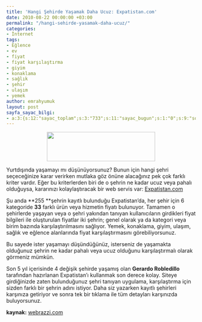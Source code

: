 ```yaml
---
title: 'Hangi Şehirde Yaşamak Daha Ucuz: Expatistan.com'
date: 2010-08-22 00:00:00 +03:00
permalink: "/hangi-sehirde-yasamak-daha-ucuz/"
categories:
- İnternet
tags:
- Eğlence
- ev
- fiyat
- fiyat karşılaştırma
- giyim
- konaklama
- sağlık
- şehir
- ulaşım
- yemek
author: emrahyumuk
layout: post
sayfa_sayac_bilgi:
- a:3:{s:12:"sayac_toplam";s:3:"733";s:11:"sayac_bugun";s:1:"0";s:9:"son_okuma";s:10:"1364836519";}
---
```


<p style="text-align: center;">
  <img class="aligncenter" title="şehirler fiyat karşılaştırması" src="http://a.imageshack.us/img837/6784/expatistan.jpg" alt="" width="288" height="78" />
</p>

Yurtdışında yaşamayı mı düşünüyorsunuz? Bunun için hangi şehri seçeceğinize karar verirken mutlaka göz önüne alacağınız pek çok farklı kriter vardır. Eğer bu kriterlerden biri de o şehrin ne kadar ucuz veya pahalı olduğuysa, kararınızı kolaylaştıracak bir web servis var: [Expatistan.com][1]

Şu anda **255 **şehrin kayıtlı bulunduğu Expatistan’da, her şehir için 6 kategoride **33** farklı ürün veya hizmetin fiyatı bulunuyor. Tamamen o şehirlerde yaşayan veya o şehri yakından tanıyan kullanıcıların girdikleri fiyat bilgileri ile oluşturulan fiyatlar iki şehrin; genel olarak ya da kategori veya birim bazında karşılaştırılmasını sağlıyor. Yemek, konaklama, giyim, ulaşım, sağlık ve eğlence alanlarında fiyat karşılaştırmasını görebiliyorsunuz.

<!--more-->

Bu sayede ister yaşamayı düşündüğünüz, isterseniz de yaşamakta olduğunuz şehrin ne kadar pahalı veya ucuz olduğunu karşılaştırmalı olarak görmeniz mümkün.

Son 5 yıl içerisinde 4 değişik şehirde yaşamış olan **Gerardo Robledillo** tarafından hazırlanan Expatistan’ı kullanmak son derece kolay. Siteye girdiğinizde zaten bulunduğunuz şehri tanıyan uygulama, karşılaştırma için sizden farklı bir şehrin adını istiyor. Daha siz yazarken kayıtlı şehirleri karşınıza getiriyor ve sonra tek bir tıklama ile tüm detayları karşınızda buluyorsunuz.

**kaynak:** <a href="http://www.webrazzi.com/2010/07/20/hangi-sehirde-yasamak-daha-ucuz-expatistan-com/" target="_blank">webrazzi.com</a>

 [1]: http://www.expatistan.com/